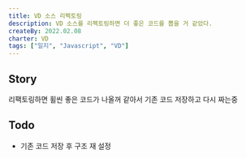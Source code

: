 ```yaml
---
title: VD 소스 리펙토링
description: VD 소스를 리펙토링하면 더 좋은 코드를 뽑을 거 같았다.
createBy: 2022.02.08
charter: VD
tags: ["일지", "Javascript", "VD"]
---
```


## Story

리팩토링하면 휠씬 좋은 코드가 나올꺼 같아서 기존 코드 저장하고 다시 짜는중

## Todo

-   기존 코드 저장 후 구조 재 설정
